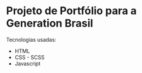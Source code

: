# Projeto de Portfólio para a Generation Brasil


Tecnologias usadas:

<ul>
    <li> HTML       </li>
    <li> CSS - SCSS </li>
    <li> Javascript </li>
</ul>